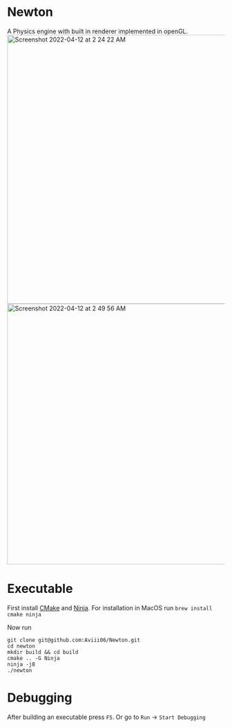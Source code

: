 # Newton
A Physics engine with built in renderer implemented in openGL.
<img width="621" alt="Screenshot 2022-04-12 at 2 24 22 AM" src="https://user-images.githubusercontent.com/45993519/162830991-825b9486-5ea7-4c79-89a3-66ff444d1f28.png">
<img width="602" alt="Screenshot 2022-04-12 at 2 49 56 AM" src="https://user-images.githubusercontent.com/45993519/162835380-86360722-e2fe-4d60-b885-ce26d3f3ce2d.png">


# Executable

First install [CMake](https://cmake.org/install/) and [Ninja](https://ninja-build.org/). For installation in MacOS run 
```brew install cmake ninja```

Now run 

```
git clone git@github.com:Aviii06/Newton.git
cd newton
mkdir build && cd build
cmake .. -G Ninja
ninja -j8
./newton
```

# Debugging
After building an executable press `F5`. Or go to `Run` -> `Start Debugging`
